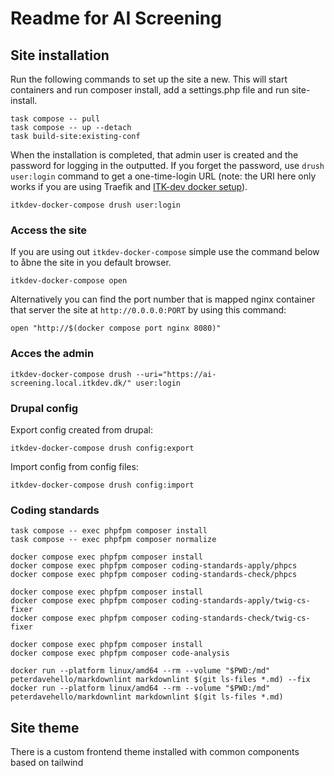 # Readme for AI Screening

## Site installation

Run the following commands to set up the site a new. This will start containers
and run composer install, add a settings.php file and run site-install.

```shell name="site-up"
task compose -- pull
task compose -- up --detach
task build-site:existing-conf
```

When the installation is completed, that admin user is created and the password for logging in the outputted. If you
forget the password, use `drush user:login` command to get a one-time-login URL (note: the URI here only works if
you are using Traefik and [ITK-dev docker setup](https://github.com/itk-dev/devops_itkdev-docker)).

```shell name="site-login"
itkdev-docker-compose drush user:login
```

### Access the site

If you are using out `itkdev-docker-compose` simple use the command below to åbne the site in you default browser.

```shell name="site-open"
itkdev-docker-compose open
```

Alternatively you can find the port number that is mapped nginx container that server the site at `http://0.0.0.0:PORT`
by using this command:

```shell
open "http://$(docker compose port nginx 8080)"
```

### Acces the admin

```shell name="site-open-admin"
itkdev-docker-compose drush --uri="https://ai-screening.local.itkdev.dk/" user:login
```

### Drupal config

Export config created from drupal:

```shell
itkdev-docker-compose drush config:export
```

Import config from config files:

```shell
itkdev-docker-compose drush config:import
```

### Coding standards

```shell name=coding-standards-composer
task compose -- exec phpfpm composer install
task compose -- exec phpfpm composer normalize
```

```shell name=coding-standards-php
docker compose exec phpfpm composer install
docker compose exec phpfpm composer coding-standards-apply/phpcs
docker compose exec phpfpm composer coding-standards-check/phpcs
```

```shell name=coding-standards-twig
docker compose exec phpfpm composer install
docker compose exec phpfpm composer coding-standards-apply/twig-cs-fixer
docker compose exec phpfpm composer coding-standards-check/twig-cs-fixer
```

```shell name=code-analysis
docker compose exec phpfpm composer install
docker compose exec phpfpm composer code-analysis
```

```shell name=coding-standards-markdown
docker run --platform linux/amd64 --rm --volume "$PWD:/md" peterdavehello/markdownlint markdownlint $(git ls-files *.md) --fix
docker run --platform linux/amd64 --rm --volume "$PWD:/md" peterdavehello/markdownlint markdownlint $(git ls-files *.md)
```

## Site theme

There is a custom frontend theme installed with common components based on tailwind
